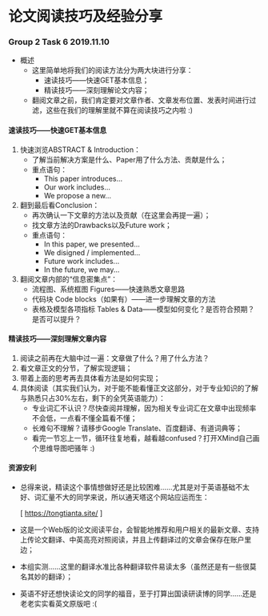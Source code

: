 # 论文阅读技巧及经验分享

### Group 2 Task 6 2019.11.10

- 概述
  - 这里简单地将我们的阅读方法分为两大块进行分享：
    - 速读技巧——快速GET基本信息；
    - 精读技巧——深刻理解论文内容；
  - 翻阅文章之前，我们肯定要对文章作者、文章发布位置、发表时间进行过滤，这些在我们的理解里就不算在阅读技巧之内啦 :)



#### 速读技巧——快速GET基本信息

1. 快速浏览ABSTRACT & Introduction：
   - 了解当前解决方案是什么、Paper用了什么方法、贡献是什么；
   - 重点语句：
     - This paper introduces...
     - Our work includes...
     - We propose a new...
2. 翻到最后看Conclusion：
   - 再次确认一下文章的方法以及贡献（在这里会再提一遍）；
   - 找文章方法的Drawbacks以及Future work；
   - 重点语句：
     - In this paper, we presented...
     - We disigned / implemented...
     - Future work includes...
     - In the future, we may...
3. 翻阅文章内部的“信息密集点”：
   - 流程图、系统框图 Figures——快速熟悉文章思路
   - 代码块 Code blocks（如果有）——进一步理解文章的方法
   - 表格及模型各项指标 Tables & Data——模型如何变化？是否符合预期？是否可以提升？





#### 精读技巧——深刻理解文章内容

1. 阅读之前再在大脑中过一遍：文章做了什么？用了什么方法？
2. 看文章正文的分节，了解实现逻辑；
3. 带着上面的思考再去具体看方法是如何实现；
4. 具体阅读（其实我们认为，对于能不能看懂正文这部分，对于专业知识的了解与熟悉只占30%左右，剩下的全凭英语能力）：
   - 专业词汇不认识？尽快查阅并理解，因为相关专业词汇在文章中出现频率不会低，一点看不懂全篇看不懂；
   - 长难句不理解？请移步Google Translate、百度翻译、有道词典等；
   - 看完一节忘上一节，循环往复地看，越看越confused？打开XMind自己画个思维导图吧骚年 :)





#### 资源安利

- 总得来说，精读这个事情想做好还是比较困难……尤其是对于英语基础不太好、词汇量不大的同学来说，所以通天塔这个网站应运而生：

  [ https://tongtianta.site/ ]

- 这是一个Web版的论文阅读平台，会智能地推荐和用户相关的最新文章、支持上传论文翻译、中英高亮对照阅读，并且上传翻译过的文章会保存在账户里边；

- 本组实测……这里的翻译水准比各种翻译软件易读太多（虽然还是有一些很莫名其妙的翻译）；

- 英语不好还想快读论文的同学的福音，至于打算出国读研读博的同学……还是老老实实看英文原版吧 :(